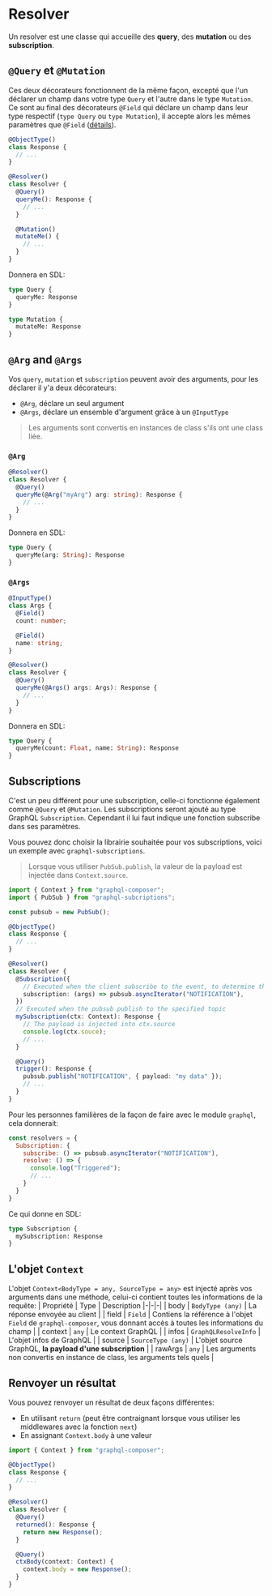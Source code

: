 # Resolver
Un resolver est une classe qui accueille des **query**, des **mutation** ou des **subscription**.

## `@Query` et `@Mutation`
Ces deux décorateurs fonctionnent de la même façon, excepté que l'un déclarer un champ dans votre type `Query` et l'autre dans le type `Mutation`.
Ce sont au final des décorateurs `@Field` qui déclare un champ dans leur type respectif (`type Query` ou `type Mutation`), il accepte alors les mêmes paramètres que `@Field` ([détails](/graphql-composer-decorators/fr/types/field)).

```ts
@ObjectType()
class Response {
  // ...
} 

@Resolver()
class Resolver {
  @Query()
  queryMe(): Response {
    // ...
  }

  @Mutation()
  mutateMe() {
    // ...
  }
}
```
Donnera en SDL:
```graphql
type Query {
  queryMe: Response
}

type Mutation {
  mutateMe: Response
}
```

## `@Arg` and `@Args`
Vos `query`, `mutation` et `subscription` peuvent avoir des arguments, pour les déclarer il y'a deux décorateurs:
- `@Arg`, déclare un seul argument
- `@Args`, déclare un ensemble d'argument grâce à un `@InputType`

> Les arguments sont convertis en instances de class s'ils ont une class liée.

### `@Arg`
```ts
@Resolver()
class Resolver {
  @Query()
  queryMe(@Arg("myArg") arg: string): Response {
    // ...
  }
}
```
Donnera en SDL:
```graphql
type Query {
  queryMe(arg: String): Response
}
```

### `@Args`
```ts
@InputType()
class Args {
  @Field()
  count: number;

  @Field()
  name: string;
}

@Resolver()
class Resolver {
  @Query()
  queryMe(@Args() args: Args): Response {
    // ...
  }
}
```
Donnera en SDL:
```graphql
type Query {
  queryMe(count: Float, name: String): Response
}
```

## Subscriptions
C'est un peu différent pour une subscription, celle-ci fonctionne également comme `@Query` et `@Mutation`. Les subscriptions seront ajouté au type GraphQL `Subscription`. Cependant il lui faut indique une fonction subscribe dans ses paramètres.  

Vous pouvez donc choisir la librairie souhaitée pour vos subscriptions, voici un exemple avec `graphql-subscriptions`.  

> Lorsque vous utiliser `PubSub.publish`, la valeur de la payload est injectée dans `Context.source`.

```ts
import { Context } from "graphql-composer";
import { PubSub } from "graphql-subcriptions";

const pubsub = new PubSub();

@ObjectType()
class Response {
  // ...
} 

@Resolver()
class Resolver {
  @Subscription({
    // Executed when the client subscribe to the event, to determine the topic
    subscription: (args) => pubsub.asyncIterator("NOTIFICATION"),
  })
  // Executed when the pubsub publish to the specified topic
  mySubscription(ctx: Context): Response {
    // The payload is injected into ctx.source
    console.log(ctx.souce);
    // ...
  }

  @Query()
  trigger(): Response {
    pubsub.publish("NOTIFICATION", { payload: "my data" });
    // ...
  }
}
```

Pour les personnes familières de la façon de faire avec le module `graphql`, cela donnerait:
```js
const resolvers = {
  Subscription: {
    subscribe: () => pubsub.asyncIterator("NOTIFICATION"),
    resolve: () => {
      console.log("Triggered");
      // ...
    }
  }
}
```
Ce qui donne en SDL:
```graphql
type Subscription {
  mySubscription: Response
}
```

## L'objet `Context`
L'objet `Context<BodyType = any, SourceType = any>` est injecté après vos arguments dans une méthode, celui-ci contient toutes les informations de la requête:
| Propriété | Type | Description
|-|-|-|
| body | `BodyType (any)` | La réponse envoyée au client |
| field | `Field` | Contiens la référence à l'objet `Field` de `graphql-composer`, vous donnant accès à toutes les informations du champ |
| context | `any` | Le context GraphQL |
| infos | `GraphQLResolveInfo` | L'objet infos de GraphQL |
| source | `SourceType (any)` | L'objet source GraphQL, **la payload d'une subscription** |
| rawArgs | `any` | Les arguments non convertis en instance de class, les arguments tels quels |

## Renvoyer un résultat
Vous pouvez renvoyer un résultat de deux façons différentes:
- En utilisant `return` (peut être contraignant lorsque vous utiliser les middlewares avec la fonction `next`)
- En assignant `Context.body` à une valeur

```ts
import { Context } from "graphql-composer";

@ObjectType()
class Response {
  // ...
} 

@Resolver()
class Resolver {
  @Query()
  returned(): Response {
    return new Response();
  }

  @Query()
  ctxBody(context: Context) {
    context.body = new Response();
  }
}
```
